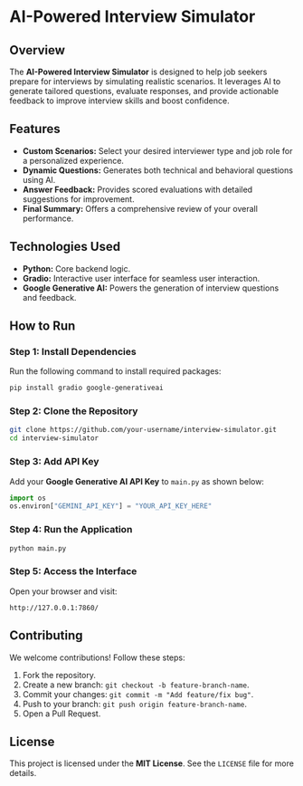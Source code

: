 # AI-Powered Interview Simulator

## Overview
The **AI-Powered Interview Simulator** is designed to help job seekers prepare for interviews by simulating realistic scenarios. It leverages AI to generate tailored questions, evaluate responses, and provide actionable feedback to improve interview skills and boost confidence.

## Features
- **Custom Scenarios:** Select your desired interviewer type and job role for a personalized experience.
- **Dynamic Questions:** Generates both technical and behavioral questions using AI.
- **Answer Feedback:** Provides scored evaluations with detailed suggestions for improvement.
- **Final Summary:** Offers a comprehensive review of your overall performance.

## Technologies Used
- **Python:** Core backend logic.
- **Gradio:** Interactive user interface for seamless user interaction.
- **Google Generative AI:** Powers the generation of interview questions and feedback.

## How to Run
### Step 1: Install Dependencies
Run the following command to install required packages:
```bash
pip install gradio google-generativeai
```

### Step 2: Clone the Repository
```bash
git clone https://github.com/your-username/interview-simulator.git
cd interview-simulator
```

### Step 3: Add API Key
Add your **Google Generative AI API Key** to `main.py` as shown below:
```python
import os
os.environ["GEMINI_API_KEY"] = "YOUR_API_KEY_HERE"
```

### Step 4: Run the Application
```bash
python main.py
```

### Step 5: Access the Interface
Open your browser and visit:
```
http://127.0.0.1:7860/
```

## Contributing
We welcome contributions! Follow these steps:
1. Fork the repository.
2. Create a new branch: `git checkout -b feature-branch-name`.
3. Commit your changes: `git commit -m "Add feature/fix bug"`.
4. Push to your branch: `git push origin feature-branch-name`.
5. Open a Pull Request.

## License
This project is licensed under the **MIT License**. See the `LICENSE` file for more details.

